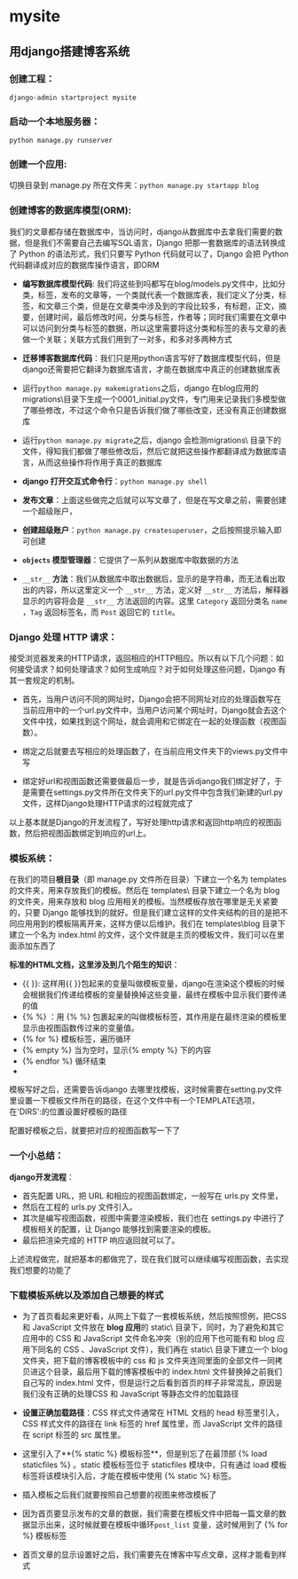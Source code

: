 # mysite
## 用django搭建博客系统

### 创建工程：

`django-admin startproject mysite`

### 启动一个本地服务器：

`python manage.py runserver`

### 创建一个应用:

切换目录到 manage.py 所在文件夹：`python manage.py startapp blog`

### 创建博客的数据库模型(ORM):

我们的文章都存储在数据库中，当访问时，django从数据库中去拿我们需要的数据，但是我们不需要自己去编写SQL语言，Django 把那一套数据库的语法转换成了 Python 的语法形式，我们只要写 Python 代码就可以了，Django 会把 Python 代码翻译成对应的数据库操作语言，即ORM

* **编写数据库模型代码**: 我们将这些到吗都写在blog/models.py文件中，比如分类，标签，发布的文章等，一个类就代表一个数据库表，我们定义了分类，标签，和文章三个类，但是在文章类中涉及到的字段比较多，有标题，正文，摘要，创建时间，最后修改时间，分类与标签，作者等；同时我们需要在文章中可以访问到分类与标签的数据，所以这里需要将这分类和标签的表与文章的表做一个关联；关联方式我们用到了一对多，和多对多两种方式

* **迁移博客数据库代码**：我们只是用python语言写好了数据库模型代码，但是django还需要把它翻译为数据库语言，才能在数据库中真正的创建数据库表

* 运行`python manage.py makemigrations`之后，django 在blog应用的migrations\目录下生成一个0001_initial.py文件，专门用来记录我们多模型做了哪些修改，不过这个命令只是告诉我们做了哪些改变，还没有真正创建数据库

* 运行`python manage.py migrate`之后，django 会检测migrations\ 目录下的文件，得知我们都做了哪些修改后，然后它就把这些操作都翻译成为数据库语言，从而这些操作将作用于真正的数据库

* **django 打开交互式命令行**：`python manage.py shell`

* **发布文章**：上面这些做完之后就可以写文章了，但是在写文章之前，需要创建一个超级账户，
* **创建超级账户**：`python manage.py createsuperuser`，之后按照提示输入即可创建

* **`objects` 模型管理器**：它提供了一系列从数据库中取数据的方法

* `__str__`  **方法**：我们从数据库中取出数据后，显示的是字符串，而无法看出取出的内容，所以这里定义一个 `__str__` 方法，定义好 `__str__` 方法后，解释器显示的内容将会是 `__str__` 方法返回的内容。这里 `Category` 返回分类名 `name` ，`Tag` 返回标签名，而 `Post` 返回它的 `title`。

### **Django 处理 HTTP 请求**：

接受浏览器发来的HTTP请求，返回相应的HTTP相应。所以有以下几个问题：如何接受请求？如何处理请求？如何生成响应？对于如何处理这些问题，Django 有其一套规定的机制。

* 首先，当用户访问不同的网址时，Django会把不同网址对应的处理函数写在当前应用中的一个url.py文件中，当用户访问某个网址时，Django就会去这个文件中找，如果找到这个网址，就会调用和它绑定在一起的处理函数（视图函数）。

* 绑定之后就要去写相应的处理函数了，在当前应用文件夹下的views.py文件中写

* 绑定好url和视图函数还需要做最后一步，就是告诉django我们绑定好了，于是需要在settings.py文件所在文件夹下的url.py文件中包含我们新建的url.py文件，这样Django处理HTTP请求的过程就完成了

以上基本就是Django的开发流程了，写好处理http请求和返回http响应的视图函数，然后把视图函数绑定到响应的url上。

### 模板系统：

在我们的项目**根目录**（即 manage.py 文件所在目录）下建立一个名为 templates 的文件夹，用来存放我们的模板。然后在 templates\ 目录下建立一个名为 blog 的文件夹，用来存放和 blog 应用相关的模板。当然模板存放在哪里是无关紧要的，只要 Django 能够找到的就好。但是我们建立这样的文件夹结构的目的是把不同应用用到的模板隔离开来，这样方便以后维护。我们在 templates\blog 目录下建立一个名为 index.html 的文件，这个文件就是主页的模板文件，我们可以在里面添加东西了

**标准的HTML文档，这里涉及到几个陌生的知识**：

- {{ }}: 这样用{{ }}包起来的变量叫做模板变量，django在渲染这个模板的时候会根据我们传递给模板的变量替换掉这些变量，最终在模板中显示我们要传递的值
- {% %} ：用 {% %} 包裹起来的叫做模板标签，其作用是在最终渲染的模板里显示由视图函数传过来的变量值。
- {% for %} 模板标签，遍历循环
- {% empty %} 当为空时，显示{% empty %} 下的内容
- {% endfor %} 循环结束
- 

模板写好之后，还需要告诉django 去哪里找模板，这时候需要在setting.py文件里设置一下模板文件所在的路径，在这个文件中有一个TEMPLATE选项，在'DIRS':的位置设置好模板的路径

配置好模板之后，就要把对应的视图函数写一下了

### 一个小总结：

**django开发流程**：

- 首先配置 URL，把 URL 和相应的视图函数绑定，一般写在 urls.py 文件里，
- 然后在工程的 urls.py 文件引入。
- 其次是编写视图函数，视图中需要渲染模板，我们也在 settings.py 中进行了模板相关的配置，让 Django 能够找到需要渲染的模板。
- 最后把渲染完成的 HTTP 响应返回就可以了。

上述流程做完，就把基本的都做完了，现在我们就可以继续编写视图函数，去实现我们想要的功能了

### 下载模板系统以及添加自己想要的样式

* 为了首页看起来更好看，从网上下载了一套模板系统，然后按照惯例，把CSS 和 JavaScript 文件放在 **blog 应用**的 static\ 目录下，同时，为了避免和其它应用中的 CSS 和 JavaScript 文件命名冲突（别的应用下也可能有和 blog 应用下同名的 CSS 、JavaScript 文件），我们再在 static\ 目录下建立一个 blog 文件夹，把下载的博客模板中的 css 和 js 文件夹连同里面的全部文件一同拷贝进这个目录，最后用下载的博客模板中的 index.html 文件替换掉之前我们自己写的 index.html 文件，但是运行之后看到首页的样子非常混乱，原因是我们没有正确的处理CSS 和 JavaScript 等静态文件的加载路径

* **设置正确加载路径**：CSS 样式文件通常在 HTML 文档的 head 标签里引入，CSS 样式文件的路径在 link 标签的 href 属性里，而 JavaScript 文件的路径在 script 标签的 src 属性里。

* 这里引入了**{% static %} 模板标签**，但是别忘了在最顶部 {% load staticfiles %} 。static 模板标签位于 staticfiles 模块中，只有通过 load 模板标签将该模块引入后，才能在模板中使用 {% static %} 标签。

* 插入模板之后我们就要按照自己想要的视图来修改模板了

* 因为首页要显示发布的文章的数据，我们需要在模板文件中把每一篇文章的数据显示出来，这时候就要在模板中循环`post_list` 变量，这时候用到了 {% for %} 模板标签

* 首页文章的显示设置好之后，我们需要先在博客中写点文章，这样才能看到样式